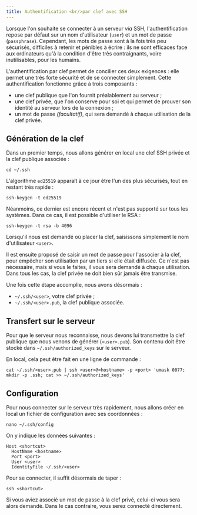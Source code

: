 ```yaml
---
title: Authentification <br/>par clef avec SSH
---
```


Lorsque l'on souhaite se connecter à un serveur *via* SSH, l'authentification repose par défaut sur un nom d'utilisateur (`user`) et un mot de passe (`passphrase`). Cependant, les mots de passe sont à la fois très peu sécurisés, difficiles à retenir et pénibles à écrire : ils ne sont efficaces face aux ordinateurs qu'à la condition d'être très contraignants, voire inutilisables, pour les humains.

L'authentification par clef permet de concilier ces deux exigences : elle permet une très forte sécurité et de se connecter  simplement. Cette authentification fonctionne grâce à trois composants :

* une clef publique que l'on fournit préalablement au serveur ;
* une clef privée, que l'on conserve pour soi et qui permet de prouver son identité au serveur lors de la connexion ;
* un mot de passe *(facultatif)*, qui sera demandé à chaque utilisation de la clef privée.


## Génération de la clef

Dans un premier temps, nous allons générer en local une clef SSH privée et la clef publique associée :

```none
cd ~/.ssh
```

L'algorithme `ed25519` apparaît à ce jour être l'un des plus sécurisés, tout en restant très rapide :

```none
ssh-keygen -t ed25519
```

Néanmoins, ce dernier est encore récent et n'est pas supporté sur tous les systèmes. Dans ce cas, il est possible d'utiliser le RSA :

```none
ssh-keygen -t rsa -b 4096
```

Lorsqu'il nous est demandé où placer la clef, saisissons simplement le nom d'utilisateur `<user>`.

Il est ensuite proposé de saisir un mot de passe pour l'associer à la clef, pour empêcher son utilisation par un tiers si elle était diffusée. Ce n'est pas nécessaire, mais si vous le faites, il vous sera demandé à chaque utilisation. Dans tous les cas, la clef privée ne doit bien sûr jamais être transmise.

Une fois cette étape accomplie, nous avons désormais :

* `~/.ssh/<user>`, votre clef privée ;
* `~/.ssh/<user>.pub`, la clef publique associée.


## Transfert sur le serveur

Pour que le serveur nous reconnaisse, nous devons lui transmettre la clef publique que nous venons de générer (`<user>.pub`). Son contenu doit être stocké dans `~/.ssh/authorized_keys` sur le serveur.

En local, cela peut être fait en une ligne de commande :

```none
cat ~/.ssh/<user>.pub | ssh <user>@<hostname> -p <port> 'umask 0077; mkdir -p .ssh; cat >> ~/.ssh/authorized_keys'
```

## Configuration

Pour nous connecter sur le serveur très rapidement, nous allons créer en local un fichier de configuration avec ses coordonnées :

```none
nano ~/.ssh/config
```

On y indique les données suivantes :

```
Host <shortcut>
  HostName <hostname>
  Port <port>
  User <user>
  IdentityFile ~/.ssh/<user>
```

Pour se connecter, il suffit désormais de taper :

```none
ssh <shortcut>
```

Si vous aviez associé un mot de passe à la clef privé, celui-ci vous sera alors demandé. Dans le cas contraire, vous serez connecté directement.
